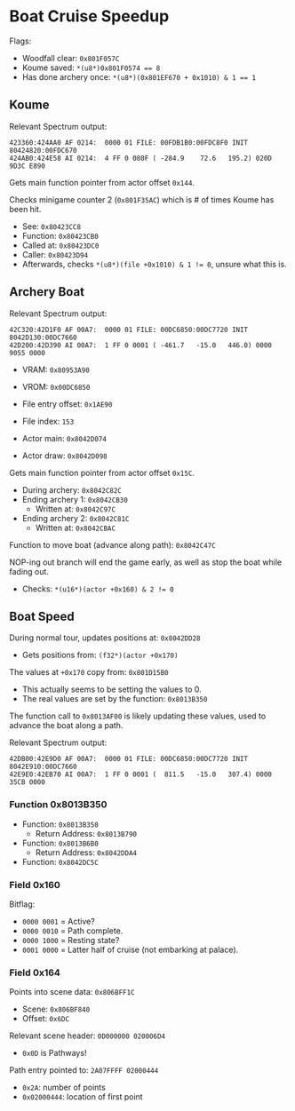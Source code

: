 Boat Cruise Speedup
===================

Flags:
- Woodfall clear: `0x801F057C`
- Koume saved:    `*(u8*)0x801F0574 == 8`
- Has done archery once: `*(u8*)(0x801EF670 + 0x1010) & 1 == 1`

## Koume

Relevant Spectrum output:

```
423360:424AA0 AF 0214:  0000 01 FILE: 00FDB1B0:00FDC8F0 INIT 80424820:00FDC670
424AB0:424E58 AI 0214:  4 FF 0 080F ( -284.9    72.6   195.2) 020D 9D3C E890
```

Gets main function pointer from actor offset `0x144`.

Checks minigame counter 2 (`0x801F35AC`) which is # of times Koume has been hit.
- See:       `0x80423CC8`
- Function:  `0x80423CB0`
- Called at: `0x80423DC0`
- Caller:    `0x80423D94`
- Afterwards, checks `*(u8*)(file +0x1010) & 1 != 0`, unsure what this is.

## Archery Boat

Relevant Spectrum output:

```
42C320:42D1F0 AF 00A7:  0000 01 FILE: 00DC6850:00DC7720 INIT 8042D130:00DC7660
42D200:42D390 AI 00A7:  1 FF 0 0001 ( -461.7   -15.0   446.0) 0000 9055 0000
```

- VRAM: `0x80953A90`
- VROM: `0x00DC6850`
- File entry offset: `0x1AE90`
- File index: `153`

- Actor main: `0x8042D074`
- Actor draw: `0x8042D098`

Gets main function pointer from actor offset `0x15C`.
- During archery: `0x8042C82C`
- Ending archery 1: `0x8042CB30`
  - Written at: `0x8042C97C`
- Ending archery 2: `0x8042C81C`
  - Written at: `0x8042CBAC`

Function to move boat (advance along path): `0x8042C47C`

NOP-ing out branch will end the game early, as well as stop the boat while fading out.
- Checks: `*(u16*)(actor +0x160) & 2 != 0`

## Boat Speed

During normal tour, updates positions at: `0x8042DD28`
- Gets positions from: `(f32*)(actor +0x170)`

The values at `+0x170` copy from: `0x801D15B0`
- This actually seems to be setting the values to 0.
- The real values are set by the function: `0x8013B350`

The function call to `0x8013AF00` is likely updating these values, used to advance the boat along a path.

Relevant Spectrum output:

```
42DB00:42E9D0 AF 00A7:  0000 01 FILE: 00DC6850:00DC7720 INIT 8042E910:00DC7660
42E9E0:42EB70 AI 00A7:  1 FF 0 0001 (  811.5   -15.0   307.4) 0000 35CB 0000
```

### Function 0x8013B350

- Function: `0x8013B350`
  - Return Address: `0x8013B790`
- Function: `0x8013B6B0`
  - Return Address: `0x8042DDA4`
- Function: `0x8042DC5C`

### Field 0x160

Bitflag:
- `0000 0001` = Active?
- `0000 0010` = Path complete.
- `0000 1000` = Resting state?
- `0001 0000` = Latter half of cruise (not embarking at palace).

### Field 0x164

Points into scene data: `0x806BFF1C`
- Scene: `0x806BF840`
- Offset: `0x6DC`

Relevant scene header: `0D000000 020006D4`
- `0x0D` is Pathways!

Path entry pointed to: `2A07FFFF 02000444`
- `0x2A`: number of points
- `0x02000444`: location of first point
